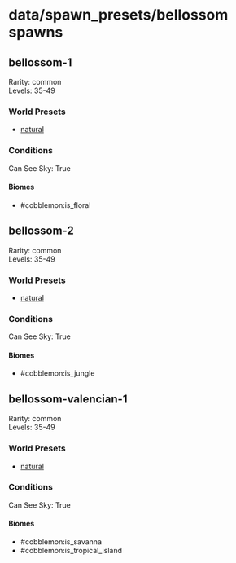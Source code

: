 # data/spawn_presets/bellossom spawns  
  
## bellossom-1  
Rarity: common  
Levels: 35-49  
  
### World Presets  
* [natural](/data/world_presets/natural.md)  
  
### Conditions  
Can See Sky: True  
  
#### Biomes  
  * #cobblemon:is_floral
  
  
## bellossom-2  
Rarity: common  
Levels: 35-49  
  
### World Presets  
* [natural](/data/world_presets/natural.md)  
  
### Conditions  
Can See Sky: True  
  
#### Biomes  
  * #cobblemon:is_jungle
  
  
## bellossom-valencian-1  
Rarity: common  
Levels: 35-49  
  
### World Presets  
* [natural](/data/world_presets/natural.md)  
  
### Conditions  
Can See Sky: True  
  
#### Biomes  
  * #cobblemon:is_savanna
  * #cobblemon:is_tropical_island
  
